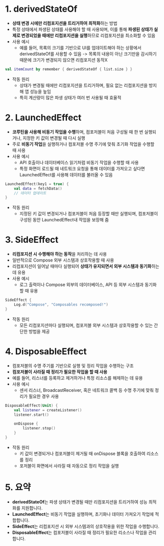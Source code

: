 # 1. derivedStateOf
- **상태 변경 시에만 리컴포지션을 트리거하여 최적화**하는 방법
- 특정 상태에서 파생된 상태를 사용해야 할 때 사용되며, 이를 통해 **파생된 상태가 실제로 변경되었을 때에만 리컴포지션을 실행**하므로 리컴포지션을 최소화할 수 있음
- 사용 예시
  - 예를 들어, 목록의 크기를 기반으로 UI를 업데이트해야 하는 상황에서 derivedStateOf를 사용할 수 있음 -> 목록의 내용이 아닌 크기만을 감시하기 때문에 크기가 변경되지 않으면 리컴포지션 동작X
```kotlin
val itemCount by remember { derivedStateOf { list.size } }
```
- 작동 원리
  - 상태가 변경될 때에만 리컴포지션을 트리거하며, 필요 없는 리컴포지션을 방지해 앱 성능을 높임
  - 특히 계산량이 많은 파생 상태가 여러 번 사용될 때 효율적
 
# 2. LaunchedEffect
- **코루틴을 사용해 비동기 작업을 수행**하며, 컴포저블이 처음 구성될 때 한 번 실행되거나, 지정한 키 값이 변경될 때 다시 실행
- 주로 **비동기 작업**을 실행하거나 컴포저블 수명 주기에 맞춰 초기화 작업을 수행할 때 사용
- 사용 예시
  - API 호출이나 데이터베이스 읽기처럼 비동기 작업을 수행할 때 사용
  - 특정 화면이 로드될 때 네트워크 요청을 통해 데이터를 가져오고 싶다면 LaunchedEffect를 사용해 데이터를 불러올 수 있음
```kotlin
LaunchedEffect(key1 = true) {
    val data = fetchData()
    // 데이터 업데이트
}
```
- 작동 원리
  - 지정된 키 값이 변경되거나 컴포저블이 처음 등장할 때만 실행되며, 컴포저블이 구성된 동안 LaunchedEffect내 작업을 보장해 줌

# 3. SideEffect
- **리컴포지션 시 수행해야 하는 동작**을 처리하는 데 사용
- 일반적으로 Compose 외부 시스템과 상호작용할 때 사용
- 리컴포지션이 일어날 때마다 실행되어 **상태가 유지되면서 외부 시스템과 동기화**하는 데 유용
- 사용 예시
  - 로그 출력이나 Compose 외부의 데이터베이스, API 등 외부 시스템과 동기화할 때 유용
```kotlin
SideEffect {
    Log.d("Compose", "Composables recomposed!")
}
```
- 작동 원리
  - 모든 리컴포지션마다 실행되며, 컴포저블 외부 시스템과 상호작용할 수 있는 간단한 방법을 제공

# 4. DisposableEffect
- 컴포저블의 수명 주기를 기반으로 실행 및 정리 작업을 수행하는 구조
- **컴포저블이 사라질 때 정리가 필요한 작업을 할 때 사용**
- 예를 들어, 리스너를 등록하고 제거하거나 특정 리소스를 해제하는 데 유용
- 사용 예시
  - 센서 리스너, BroadcastReceiver, 혹은 네트워크 콜백 등 수명 주기에 맞춰 정리가 필요한 경우 사용
```kotlin
DisposableEffect(Unit) {
    val listener = createListener()
    listener.start()
    
    onDispose {
        listener.stop()
    }
}

```
- 작동 원리
  - 키 값이 변경되거나 컴포저블이 제거될 때 onDispose 블록을 호출하여 리소스를 정리
  - 포저블이 화면에서 사라질 때 자동으로 정리 작업을 실행

# 5. 요약
- **derivedStateOf**는 파생 상태가 변경될 때만 리컴포지션을 트리거하여 성능 최적화를 지원합니다.
- **LaunchedEffect**는 비동기 작업을 실행하며, 초기화나 데이터 가져오기 작업에 적합합니다.
- **SideEffect**는 리컴포지션 시 외부 시스템과의 상호작용을 위한 작업을 수행합니다.
- **DisposableEffect**는 컴포저블이 사라질 때 정리가 필요한 리소스나 작업을 관리합니다.
